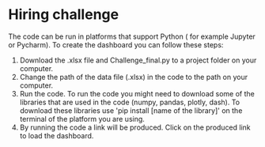 # Hiring challenge

The code can be run in platforms that support Python ( for example Jupyter or Pycharm).
To create the dashboard you can follow these steps:
1) Download the .xlsx file and Challenge_final.py to a project folder on your computer. 
2) Change the path of the data file (.xlsx) in the code to the path on your computer. 
3) Run the code. To run the code you might need to download some of the libraries that are used in the code (numpy, pandas, plotly, dash). To download these libraries use 'pip install [name of the library]' on the terminal of the platform you are using.
4) By running the code a link will be produced. Click on the produced link to load the dashboard. 
